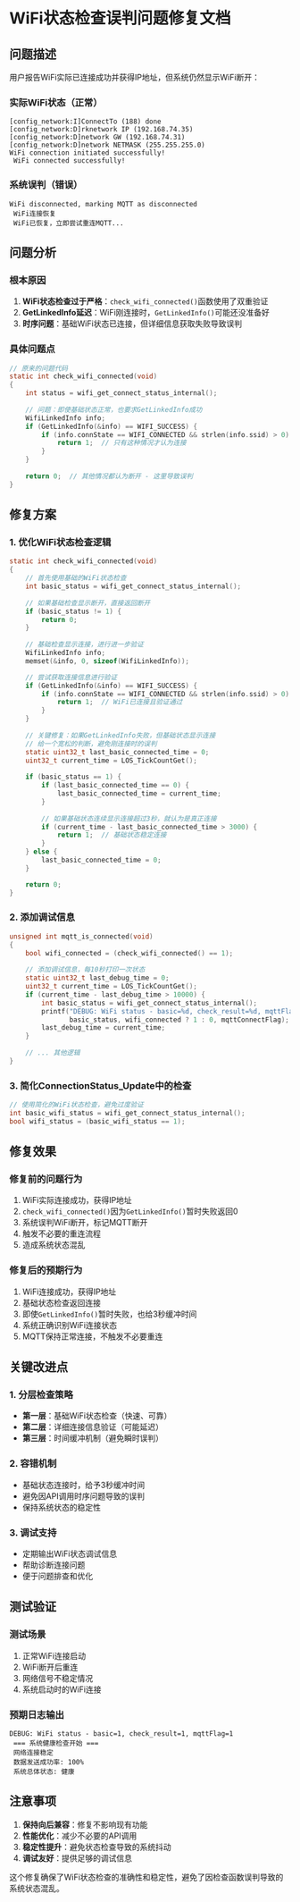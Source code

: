 # WiFi状态检查误判问题修复文档

## 问题描述

用户报告WiFi实际已连接成功并获得IP地址，但系统仍然显示WiFi断开：

### 实际WiFi状态（正常）
```
[config_network:I]ConnectTo (188) done
[config_network:D]rknetwork IP (192.168.74.35)
[config_network:D]network GW (192.168.74.31)
[config_network:D]network NETMASK (255.255.255.0)
WiFi connection initiated successfully!
 WiFi connected successfully!
```

### 系统误判（错误）
```
WiFi disconnected, marking MQTT as disconnected
 WiFi连接恢复
 WiFi已恢复，立即尝试重连MQTT...
```

## 问题分析

### 根本原因
1. **WiFi状态检查过于严格**：`check_wifi_connected()`函数使用了双重验证
2. **GetLinkedInfo延迟**：WiFi刚连接时，`GetLinkedInfo()`可能还没准备好
3. **时序问题**：基础WiFi状态已连接，但详细信息获取失败导致误判

### 具体问题点
```c
// 原来的问题代码
static int check_wifi_connected(void)
{
    int status = wifi_get_connect_status_internal();
    
    // 问题：即使基础状态正常，也要求GetLinkedInfo成功
    WifiLinkedInfo info;
    if (GetLinkedInfo(&info) == WIFI_SUCCESS) {
        if (info.connState == WIFI_CONNECTED && strlen(info.ssid) > 0) {
            return 1;  // 只有这种情况才认为连接
        }
    }
    
    return 0;  // 其他情况都认为断开 - 这里导致误判
}
```

## 修复方案

### 1. 优化WiFi状态检查逻辑
```c
static int check_wifi_connected(void)
{
    // 首先使用基础的WiFi状态检查
    int basic_status = wifi_get_connect_status_internal();
    
    // 如果基础检查显示断开，直接返回断开
    if (basic_status != 1) {
        return 0;
    }
    
    // 基础检查显示连接，进行进一步验证
    WifiLinkedInfo info;
    memset(&info, 0, sizeof(WifiLinkedInfo));

    // 尝试获取连接信息进行验证
    if (GetLinkedInfo(&info) == WIFI_SUCCESS) {
        if (info.connState == WIFI_CONNECTED && strlen(info.ssid) > 0) {
            return 1;  // WiFi已连接且验证通过
        }
    }
    
    // 关键修复：如果GetLinkedInfo失败，但基础状态显示连接
    // 给一个宽松的判断，避免刚连接时的误判
    static uint32_t last_basic_connected_time = 0;
    uint32_t current_time = LOS_TickCountGet();
    
    if (basic_status == 1) {
        if (last_basic_connected_time == 0) {
            last_basic_connected_time = current_time;
        }
        
        // 如果基础状态连续显示连接超过3秒，就认为是真正连接
        if (current_time - last_basic_connected_time > 3000) {
            return 1;  // 基础状态稳定连接
        }
    } else {
        last_basic_connected_time = 0;
    }

    return 0;
}
```

### 2. 添加调试信息
```c
unsigned int mqtt_is_connected(void)
{
    bool wifi_connected = (check_wifi_connected() == 1);
    
    // 添加调试信息，每10秒打印一次状态
    static uint32_t last_debug_time = 0;
    uint32_t current_time = LOS_TickCountGet();
    if (current_time - last_debug_time > 10000) {
        int basic_status = wifi_get_connect_status_internal();
        printf("DEBUG: WiFi status - basic=%d, check_result=%d, mqttFlag=%d\n", 
               basic_status, wifi_connected ? 1 : 0, mqttConnectFlag);
        last_debug_time = current_time;
    }
    
    // ... 其他逻辑
}
```

### 3. 简化ConnectionStatus_Update中的检查
```c
// 使用简化的WiFi状态检查，避免过度验证
int basic_wifi_status = wifi_get_connect_status_internal();
bool wifi_status = (basic_wifi_status == 1);
```

## 修复效果

### 修复前的问题行为
1. WiFi实际连接成功，获得IP地址
2. `check_wifi_connected()`因为`GetLinkedInfo()`暂时失败返回0
3. 系统误判WiFi断开，标记MQTT断开
4. 触发不必要的重连流程
5. 造成系统状态混乱

### 修复后的预期行为
1. WiFi连接成功，获得IP地址
2. 基础状态检查返回连接
3. 即使`GetLinkedInfo()`暂时失败，也给3秒缓冲时间
4. 系统正确识别WiFi连接状态
5. MQTT保持正常连接，不触发不必要重连

## 关键改进点

### 1. 分层检查策略
- **第一层**：基础WiFi状态检查（快速、可靠）
- **第二层**：详细连接信息验证（可能延迟）
- **第三层**：时间缓冲机制（避免瞬时误判）

### 2. 容错机制
- 基础状态连接时，给予3秒缓冲时间
- 避免因API调用时序问题导致的误判
- 保持系统状态的稳定性

### 3. 调试支持
- 定期输出WiFi状态调试信息
- 帮助诊断连接问题
- 便于问题排查和优化

## 测试验证

### 测试场景
1. 正常WiFi连接启动
2. WiFi断开后重连
3. 网络信号不稳定情况
4. 系统启动时的WiFi连接

### 预期日志输出
```
DEBUG: WiFi status - basic=1, check_result=1, mqttFlag=1
 === 系统健康检查开始 ===
 网络连接稳定
 数据发送成功率: 100%
 系统总体状态: 健康
```

## 注意事项

1. **保持向后兼容**：修复不影响现有功能
2. **性能优化**：减少不必要的API调用
3. **稳定性提升**：避免状态检查导致的系统抖动
4. **调试友好**：提供足够的调试信息

这个修复确保了WiFi状态检查的准确性和稳定性，避免了因检查函数误判导致的系统状态混乱。

